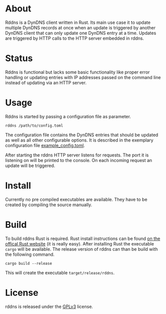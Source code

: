 # About
Rddns is a DynDNS client written in Rust.
Its main use case it to update multiple DynDNS records at once when an update is triggered by another DynDNS client that
can only update one DynDNS entry at a time.
Updates are triggered by HTTP calls to the HTTP server embedded in rddns.

# Status
Rddns is functional but lacks some basic functionality like proper error handling or updating entries with IP addresses
passed on the command line instead of updating via an HTTP server.

# Usage
Rddns is started by passing a configuration file as parameter.

    rddns /path/to/config.toml

The configuration file contains the DynDNS entries that should be updated as well as all other configurable options.
It is described in the exemplary configuration file [example_config.toml](example_config.toml).

After starting the rddns HTTP server listens for requests.
The port it is listening on will be printed to the console.
On each incoming request an update will be triggered.

# Install
Currently no pre compiled executables are available.
They have to be created by compiling the source manually.

# Build
To build rddns Rust is required.
Rust install instructions can be found [on the offical Rust website](https://www.rust-lang.org/install.html) (it is
really easy).
After installing Rust the executable `cargo` will be available.
The release version of rddns can than be build with the following command.

    cargo build --release

This will create the executable `target/release/rddns`.

# License
rddns is released under the [GPLv3](LICENSE.md) license.